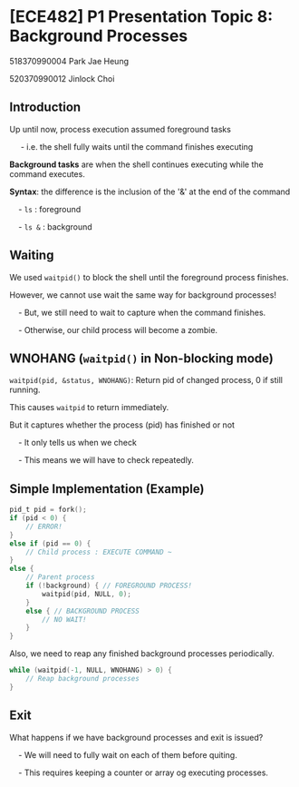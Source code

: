 # [ECE482] P1 Presentation Topic 8: Background Processes

518370990004 Park Jae Heung

520370990012 Jinlock Choi

## Introduction

Up until now, process execution assumed foreground tasks

     - i.e. the shell fully waits until the command finishes executing

**Background tasks** are when the shell continues executing while the command executes.

**Syntax**: the difference is the inclusion of the '&' at the end of the command

    - `ls` : foreground

    - `ls &` : background

## Waiting

We used `waitpid()` to block the shell until the foreground process finishes.

However, we cannot use wait the same way for background processes!

    - But, we still need to wait to capture when the command finishes.

    - Otherwise, our child process will become a zombie.

## WNOHANG (`waitpid()` in Non-blocking mode)

`waitpid(pid, &status, WNOHANG)`: Return pid of changed process, 0 if still running.

This causes `waitpid` to return immediately.

But it captures whether the process (pid) has finished or not

    - It only tells  us when we check

    - This means we will have to check repeatedly.

## Simple Implementation (Example)

```c
pid_t pid = fork();
if (pid < 0) {
    // ERROR!
}
else if (pid == 0) {
    // Child process : EXECUTE COMMAND ~
}
else {
    // Parent process
    if (!background) { // FOREGROUND PROCESS!
        waitpid(pid, NULL, 0);
    }
    else { // BACKGROUND PROCESS
        // NO WAIT!
    }
}
```

Also, we need to reap any finished background processes periodically.

```c
while (waitpid(-1, NULL, WNOHANG) > 0) {
    // Reap background processes
}
```

## Exit

What happens if we have background processes and exit is issued?

    - We will need to fully wait on each of them before quiting.

    - This requires keeping a counter or array og executing processes.


